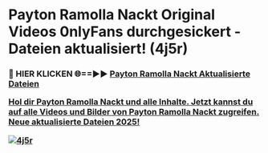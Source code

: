 # Payton Ramolla Nackt Original Videos 0nlyFans durchgesickert - Dateien aktualisiert! (4j5r)

<h3>🔴 HIER KLICKEN 🌐==►► <a href="https://tinyurl.com/h6vf6nb8" rel="nofollow">Payton Ramolla Nackt Aktualisierte Dateien

Hol dir Payton Ramolla Nackt und alle Inhalte. Jetzt kannst du auf alle Videos und Bilder von Payton Ramolla Nackt zugreifen. Neue aktualisierte Dateien 2025!

[![4j5r](https://i.imgur.com/sD4kR3V.gif)](https://tinyurl.com/h6vf6nb8)
